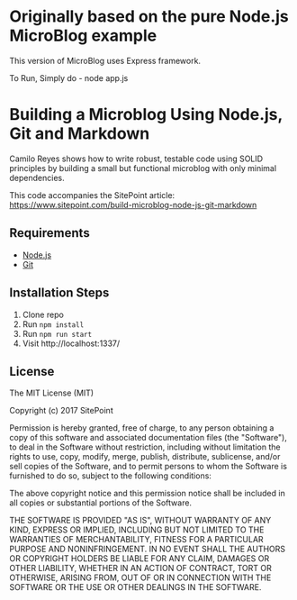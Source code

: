 # Originally based on the pure Node.js MicroBlog example

This version of MicroBlog uses Express framework.

To Run, Simply do - node app.js

# Building a Microblog Using Node.js, Git and Markdown

Camilo Reyes shows how to write robust, testable code using SOLID principles by building a small but functional microblog with only minimal dependencies.

This code accompanies the SitePoint article:
https://www.sitepoint.com/build-microblog-node-js-git-markdown

## Requirements

* [Node.js](http://nodejs.org/)
* [Git](https://git-scm.com/)

## Installation Steps

1. Clone repo
2. Run `npm install`
3. Run `npm run start`
4. Visit http://localhost:1337/

## License

The MIT License (MIT)

Copyright (c) 2017 SitePoint

Permission is hereby granted, free of charge, to any person obtaining a copy of this software and associated documentation files (the "Software"), to deal in the Software without restriction, including without limitation the rights to use, copy, modify, merge, publish, distribute, sublicense, and/or sell copies of the Software, and to permit persons to whom the Software is furnished to do so, subject to the following conditions:

The above copyright notice and this permission notice shall be included in all copies or substantial portions of the Software.

THE SOFTWARE IS PROVIDED "AS IS", WITHOUT WARRANTY OF ANY KIND, EXPRESS OR IMPLIED, INCLUDING BUT NOT LIMITED TO THE WARRANTIES OF MERCHANTABILITY, FITNESS FOR A PARTICULAR PURPOSE AND NONINFRINGEMENT. IN NO EVENT SHALL THE AUTHORS OR COPYRIGHT HOLDERS BE LIABLE FOR ANY CLAIM, DAMAGES OR OTHER LIABILITY, WHETHER IN AN ACTION OF CONTRACT, TORT OR OTHERWISE, ARISING FROM, OUT OF OR IN CONNECTION WITH THE SOFTWARE OR THE USE OR OTHER DEALINGS IN THE SOFTWARE.
